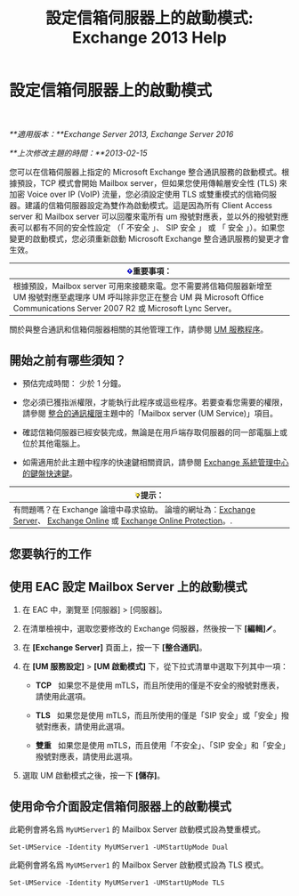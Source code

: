 ﻿---
title: '設定信箱伺服器上的啟動模式: Exchange 2013 Help'
TOCTitle: 設定信箱伺服器上的啟動模式
ms:assetid: 4457d6a0-52bd-4269-8cb5-d34d7fe9bfc3
ms:mtpsurl: https://technet.microsoft.com/zh-tw/library/Ee423544(v=EXCHG.150)
ms:contentKeyID: 50553975
ms.date: 05/21/2018
mtps_version: v=EXCHG.150
ms.translationtype: MT
---

# 設定信箱伺服器上的啟動模式

 

_**適用版本：**Exchange Server 2013, Exchange Server 2016_

_**上次修改主題的時間：**2013-02-15_

您可以在信箱伺服器上指定的 Microsoft Exchange 整合通訊服務的啟動模式。根據預設，TCP 模式會開始 Mailbox server，但如果您使用傳輸層安全性 (TLS) 來加密 Voice over IP (VoIP) 流量，您必須設定使用 TLS 或雙重模式的信箱伺服器。建議的信箱伺服器設定為雙作為啟動模式。這是因為所有 Client Access server 和 Mailbox server 可以回覆來電所有 um 撥號對應表，並以外的撥號對應表可以都有不同的安全性設定 （「 不安全 」、 SIP 安全 」 或 「 安全 」）。如果您變更的啟動模式，您必須重新啟動 Microsoft Exchange 整合通訊服務的變更才會生效。

<table>
<thead>
<tr class="header">
<th><img src="images/Bb124558.important(EXCHG.150).gif" title="重要事項" alt="重要事項" />重要事項：</th>
</tr>
</thead>
<tbody>
<tr class="odd">
<td>根據預設，Mailbox server 可用來接聽來電。您不需要將信箱伺服器新增至 UM 撥號對應至處理序 UM 呼叫除非您正在整合 UM 與 Microsoft Office Communications Server 2007 R2 或 Microsoft Lync Server。</td>
</tr>
</tbody>
</table>


關於與整合通訊和信箱伺服器相關的其他管理工作，請參閱 [UM 服務程序](um-services-procedures-exchange-2013-help.md)。

## 開始之前有哪些須知？

  - 預估完成時間： 少於 1 分鐘。

  - 您必須已獲指派權限，才能執行此程序或這些程序。若要查看您需要的權限，請參閱 [整合的通訊權限](unified-messaging-permissions-exchange-2013-help.md)主題中的「Mailbox server (UM Service)」項目。

  - 確認信箱伺服器已經安裝完成，無論是在用戶端存取伺服器的同一部電腦上或位於其他電腦上。

  - 如需適用於此主題中程序的快速鍵相關資訊，請參閱 [Exchange 系統管理中心的鍵盤快速鍵](keyboard-shortcuts-in-the-exchange-admin-center-exchange-online-protection-help.md)。

<table>
<thead>
<tr class="header">
<th><img src="images/Bb124558.tip(EXCHG.150).gif" title="提示" alt="提示" />提示：</th>
</tr>
</thead>
<tbody>
<tr class="odd">
<td>有問題嗎？在 Exchange 論壇中尋求協助。 論壇的網址為：<a href="https://go.microsoft.com/fwlink/p/?linkid=60612">Exchange Server</a>、 <a href="https://go.microsoft.com/fwlink/p/?linkid=267542">Exchange Online</a> 或 <a href="https://go.microsoft.com/fwlink/p/?linkid=285351">Exchange Online Protection</a>。.</td>
</tr>
</tbody>
</table>


## 您要執行的工作

## 使用 EAC 設定 Mailbox Server 上的啟動模式

1.  在 EAC 中，瀏覽至 \[伺服器\] \> \[伺服器\]。

2.  在清單檢視中，選取您要修改的 Exchange 伺服器，然後按一下 **\[編輯\]**![編輯圖示](images/JJ218640.6f53ccb2-1f13-4c02-bea0-30690e6ea71d(EXCHG.150).gif "編輯圖示")。

3.  在 **\[Exchange Server\]** 頁面上，按一下 **\[整合通訊\]**。

4.  在 **\[UM 服務設定\]** \> **\[UM 啟動模式\]** 下，從下拉式清單中選取下列其中一項：
    
      - **TCP**   如果您不是使用 mTLS，而且所使用的僅是不安全的撥號對應表，請使用此選項。
    
      - **TLS**   如果您是使用 mTLS，而且所使用的僅是「SIP 安全」或「安全」撥號對應表，請使用此選項。
    
      - **雙重**   如果您是使用 mTLS，而且使用「不安全」、「SIP 安全」和「安全」撥號對應表，請使用此選項。

5.  選取 UM 啟動模式之後，按一下 **\[儲存\]**。

## 使用命令介面設定信箱伺服器上的啟動模式

此範例會將名爲 `MyUMServer1` 的 Mailbox Server 啟動模式設為雙重模式。

    Set-UMService -Identity MyUMServer1 -UMStartUpMode Dual

此範例會將名爲 `MyUMServer1` 的 Mailbox Server 啟動模式設為 TLS 模式。

    Set-UMService -Identity MyUMServer1 -UMStartUpMode TLS

